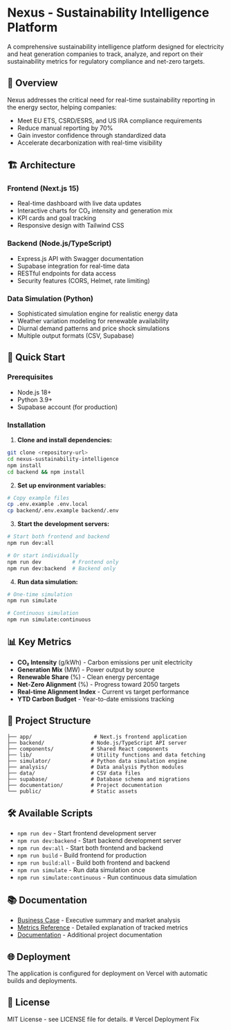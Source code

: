 # Nexus - Sustainability Intelligence Platform

A comprehensive sustainability intelligence platform designed for electricity and heat generation companies to track, analyze, and report on their sustainability metrics for regulatory compliance and net-zero targets.

## 🎯 Overview

Nexus addresses the critical need for real-time sustainability reporting in the energy sector, helping companies:
- Meet EU ETS, CSRD/ESRS, and US IRA compliance requirements
- Reduce manual reporting by 70%
- Gain investor confidence through standardized data
- Accelerate decarbonization with real-time visibility

## 🏗️ Architecture

### Frontend (Next.js 15)
- Real-time dashboard with live data updates
- Interactive charts for CO₂ intensity and generation mix
- KPI cards and goal tracking
- Responsive design with Tailwind CSS

### Backend (Node.js/TypeScript)
- Express.js API with Swagger documentation
- Supabase integration for real-time data
- RESTful endpoints for data access
- Security features (CORS, Helmet, rate limiting)

### Data Simulation (Python)
- Sophisticated simulation engine for realistic energy data
- Weather variation modeling for renewable availability
- Diurnal demand patterns and price shock simulations
- Multiple output formats (CSV, Supabase)

## 🚀 Quick Start

### Prerequisites
- Node.js 18+
- Python 3.9+
- Supabase account (for production)

### Installation

1. **Clone and install dependencies:**
```bash
git clone <repository-url>
cd nexus-sustainability-intelligence
npm install
cd backend && npm install
```

2. **Set up environment variables:**
```bash
# Copy example files
cp .env.example .env.local
cp backend/.env.example backend/.env
```

3. **Start the development servers:**
```bash
# Start both frontend and backend
npm run dev:all

# Or start individually
npm run dev          # Frontend only
npm run dev:backend  # Backend only
```

4. **Run data simulation:**
```bash
# One-time simulation
npm run simulate

# Continuous simulation
npm run simulate:continuous
```

## 📊 Key Metrics

- **CO₂ Intensity** (g/kWh) - Carbon emissions per unit electricity
- **Generation Mix** (MW) - Power output by source
- **Renewable Share** (%) - Clean energy percentage
- **Net-Zero Alignment** (%) - Progress toward 2050 targets
- **Real-time Alignment Index** - Current vs target performance
- **YTD Carbon Budget** - Year-to-date emissions tracking

## 📁 Project Structure

```
├── app/                    # Next.js frontend application
├── backend/               # Node.js/TypeScript API server
├── components/            # Shared React components
├── lib/                   # Utility functions and data fetching
├── simulator/             # Python data simulation engine
├── analysis/              # Data analysis Python modules
├── data/                  # CSV data files
├── supabase/              # Database schema and migrations
├── documentation/         # Project documentation
└── public/                # Static assets
```

## 🛠️ Available Scripts

- `npm run dev` - Start frontend development server
- `npm run dev:backend` - Start backend development server
- `npm run dev:all` - Start both frontend and backend
- `npm run build` - Build frontend for production
- `npm run build:all` - Build both frontend and backend
- `npm run simulate` - Run data simulation once
- `npm run simulate:continuous` - Run continuous data simulation

## 📚 Documentation

- [Business Case](BUSINESS_CASE.md) - Executive summary and market analysis
- [Metrics Reference](METRICS.md) - Detailed explanation of tracked metrics
- [Documentation](documentation/) - Additional project documentation

## 🌐 Deployment

The application is configured for deployment on Vercel with automatic builds and deployments.

## 📄 License

MIT License - see LICENSE file for details.
#   V e r c e l   D e p l o y m e n t   F i x  
 
